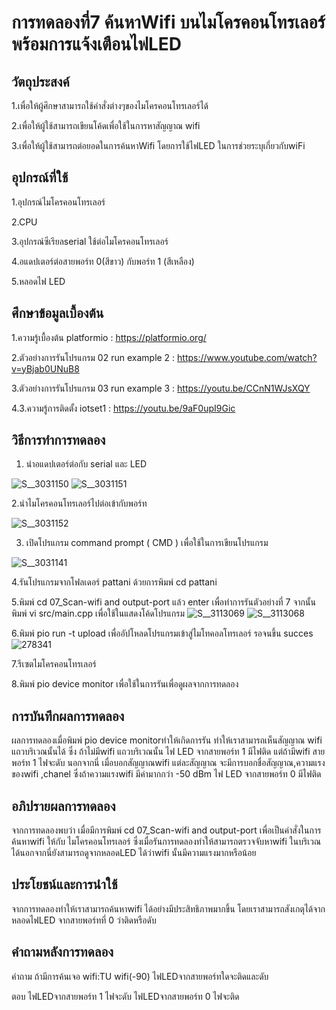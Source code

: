 # การทดลองที่7 ค้นหาWifi บนไมโครคอนโทรเลอร์ พร้อมการแจ้งเตือนไฟLED
## วัตถุประสงค์
  1.เพื่อให้ผู้ศึกษาสามารถใช้คำสั่งต่างๆของไมโครคอนโทรเลอร์ได้

  2.เพื่อให้ผู้ใช้สามารถเขียนโค้ดเพื่อใช้ในการหาสัญญาณ wifi

  3.เพื่อให้ผู้ใช้สามารถต่อยอดในการค้นหาWifi โดยการใช้ไฟLED ในการช่วยระบุเกี่ยวกับwiFi

## อุปกรณ์ที่ใช้
 1.อุปกรณ์ไมโครคอนโทรเลอร์
 
 2.CPU
 
 3.อุปกรณ์ซีเรียลserial ใช้ต่อไมโครคอนโทรเลอร์

 4.อแดปเตอร์ต่อสายพอร์ท 0(สีขาว) กับพอร์ท 1 (สีเหลือง)
 
 5.หลอดไฟ LED

## ศึกษาข้อมูลเบื้องต้น
1.ความรู้เบื้องต้น platformio : https://platformio.org/

2.ตัวอย่างการรันโปรแกรม 02 run example 2 : https://www.youtube.com/watch?v=yBjab0UNuB8

3.ตัวอย่างการรันโปรแกรม 03 run example 3 : https://youtu.be/CCnN1WJsXQY

4.3.ความรู้การติดตั้ง iotset1 : https://youtu.be/9aF0upI9Gic

## วิธีการทำการทดลอง
1. นำอแดปเตอร์ต่อกับ serial และ LED

![S__3031150](https://user-images.githubusercontent.com/80879549/112382607-a3b4c300-8d1e-11eb-8f25-b4c151bdd7f7.jpg)
![S__3031151](https://user-images.githubusercontent.com/80879549/112382614-a6171d00-8d1e-11eb-9780-97809bc434ca.jpg)

 2.นำไมโครคอนโทรเลอร์ไปต่อเข้ากับพอร์ท

![S__3031152](https://user-images.githubusercontent.com/80879549/112382634-ac0cfe00-8d1e-11eb-9446-7249db4ec065.jpg)

 
 3. เปิดโปรแกรม command prompt ( CMD ) เพื่อใช้ในการเขียนโปรแกรม
 
 ![S__3031141](https://user-images.githubusercontent.com/80879549/112360507-fa150800-8d04-11eb-8c65-759c7a793f66.jpg)

 4.รันโปรแกรมจากโฟลเดอร์ pattani ด้วยการพิมพ์ cd pattani
 
 5.พิมพ์ cd 07_Scan-wifi and output-port แล้ว enter เพื่อทำการรันตัวอย่างที่ 7 จากนั้น พิมพ์ vi src/main.cpp เพื่อใช้ในแสดงโค้ดโปรแกรม
![S__3113069](https://user-images.githubusercontent.com/80879549/113174056-35b75100-9274-11eb-972d-088de70e92cd.jpg)
![S__3113068](https://user-images.githubusercontent.com/80879549/113174070-3819ab00-9274-11eb-984c-5713ea4790e9.jpg)



6.พิมพ์ pio run -t upload เพื่ออัปโหลดโปรแกรมเข้าสู่ไมโทคอลโทรเลอร์ รอจนขึ้น succes
![278341](https://user-images.githubusercontent.com/80879549/112369281-98599b80-8d0e-11eb-96f7-a5962bb4326e.jpg)

7.รีเซตไมโครคอนโทรเลอร์

8.พิมพ์ pio device monitor เพื่อใช้ในการรันเพื่อดูผลจากการทดลอง

## การบันทึกผลการทดลอง
ผลการทดลองเมื่อพิมพ์ pio device monitorทำให้เกิดการรัน ทำให้เราสามารถเห็นสัญญาณ wifi แถวบริเวณนั้นได้ ซึ่ง
ถ้าไม่มีwifi แถวบริเวณนั้น ไฟ LED จากสายพอร์ท 1 มีไฟติด แต่ถ้ามีwifi สายพอร์ท 1 ไฟจะดับ นอกจากนี่ เมื่อบอกสัญญาณwifi แต่ละสัญญาณ จะมีการบอกชื่อสัญญาณ,ความแรงของwifi ,chanel ซึ่งถ้าความแรงwifi มีค่ามากกว่า -50 dBm ไฟ LED จากสายพอร์ท 0 มีไฟติด

## อภิปรายผลการทดลอง
จากการทดลองพบว่า เมื่อมีการพิมพ์ cd 07_Scan-wifi and output-port เพื่อเป็นคำสั่งในการค้นหาwifi ให้กับ ไมโครคอนโทรเลอร์ ซึ่งเมื่อรันการทดลองทำให้สามารถตรวจจับหาwifi ในบริเวณได้นอกจากนี่ยังสามารถดูจากหลอดLED ได้ว่าwifi นั้นมีความแรงมากหรือน้อย 

## ประโยชน์และการนำใช้
จากการทดลองทำให้เราสามารถค้นหาwifi ได้อย่างมีประสิทธิภาพมากขึ้น โดยเราสามารถสังเกตุได้จากหลอดไฟLED จากสายพอร์ทที่ 0 ว่าติดหรือดับ

## คำถามหลังการทดลอง 
คำถาม ถ้ามีการค้นเจอ wifi:TU wifi(-90) ไฟLEDจากสายพอร์ทใดจะติดและดับ

ตอบ ไฟLEDจากสายพอร์ท 1 ไฟจะดับ  ไฟLEDจากสายพอร์ท 0 ไฟจะติด


